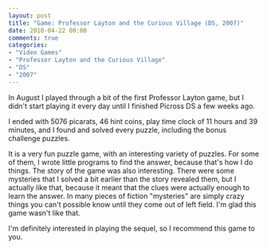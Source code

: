 ```yaml
---
layout: post
title: "Game: Professor Layton and the Curious Village (DS, 2007)"
date: 2010-04-22 00:00
comments: true
categories:
- "Video Games"
- "Professor Layton and the Curious Village"
- "DS"
- "2007"
---
```


In August I played through a bit of the first Professor Layton
game, but I didn't start playing it every day until I finished
Picross DS a few weeks ago.

I ended with 5076 picarats, 46 hint coins, play time clock of
11 hours and 39 minutes, and I found and solved every puzzle,
including the bonus challenge puzzles.

It is a very fun puzzle game, with an interesting variety of
puzzles. For some of them, I wrote little programs to find the
answer, because that's how I do things. The story of the game was
also interesting. There were some mysteries that I solved a bit
earlier than the story revealed them, but I actually like that,
because it meant that the clues were actually enough to learn the
answer. In many pieces of fiction "mysteries" are simply crazy
things you can't possible know until they come out of left
field. I'm glad this game wasn't like that.

I'm definitely interested in playing the sequel, so I recommend
this game to you.
